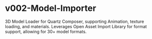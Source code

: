 v002-Model-Importer
===================

3D Model Loader for Quartz Composer, supporting Animation, texture loading, and materials. Leverages Open Asset Import Library for format support, allowing for 30+ model formats.